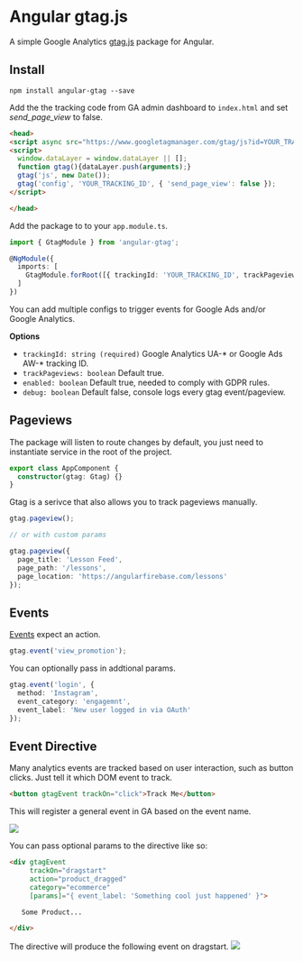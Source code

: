 # Angular gtag.js

A simple Google Analytics [gtag.js](https://developers.google.com/analytics/devguides/collection/gtagjs/) package for Angular.

## Install

```
npm install angular-gtag --save
```

Add the the tracking code from GA admin dashboard to `index.html` and set _send_page_view_ to false.

```html
<head>
<script async src="https://www.googletagmanager.com/gtag/js?id=YOUR_TRACKING_ID"></script>
<script>
  window.dataLayer = window.dataLayer || [];
  function gtag(){dataLayer.push(arguments);}
  gtag('js', new Date());
  gtag('config', 'YOUR_TRACKING_ID', { 'send_page_view': false });
</script>

</head>
```

Add the package to to your `app.module.ts`.

```ts
import { GtagModule } from 'angular-gtag';

@NgModule({
  imports: [
    GtagModule.forRoot([{ trackingId: 'YOUR_TRACKING_ID', trackPageviews: true }])
  ]
})
```

You can add multiple configs to trigger events for Google Ads and/or Google Analytics.

**Options**

- `trackingId: string (required)` Google Analytics UA-* or Google Ads AW-* tracking ID.
- `trackPageviews: boolean` Default true.
- `enabled: boolean` Default true, needed to comply with GDPR rules.
- `debug: boolean` Default false, console logs every gtag event/pageview.

## Pageviews

The package will listen to route changes by default, you just need to instantiate service in the root of the project.

```ts
export class AppComponent {
  constructor(gtag: Gtag) {}
}
```

Gtag is a serivce that also allows you to track pageviews manually.

```ts
gtag.pageview();

// or with custom params

gtag.pageview({
  page_title: 'Lesson Feed',
  page_path: '/lessons',
  page_location: 'https://angularfirebase.com/lessons'
});
```

## Events

[Events](https://developers.google.com/analytics/devguides/collection/gtagjs/events) expect an action.

```ts
gtag.event('view_promotion');
```

You can optionally pass in addtional params.

```ts
gtag.event('login', {
  method: 'Instagram',
  event_category: 'engagemnt',
  event_label: 'New user logged in via OAuth'
});
```

## Event Directive

Many analytics events are tracked based on user interaction, such as button clicks. Just tell it which DOM event to track.

```html
<button gtagEvent trackOn="click">Track Me</button>
```

This will register a general event in GA based on the event name.

![](https://firebasestorage.googleapis.com/v0/b/firestarter-96e46.appspot.com/o/assets%2Fevent-gtag.png?alt=media&token=8f70e408-0300-472b-ab99-75893bef26fb)

You can pass optional params to the directive like so:

```html
<div gtagEvent
     trackOn="dragstart"
     action="product_dragged"
     category="ecommerce"
     [params]="{ event_label: 'Something cool just happened' }">

   Some Product...

</div>
```

The directive will produce the following event on dragstart.
![](https://firebasestorage.googleapis.com/v0/b/firestarter-96e46.appspot.com/o/assets%2Fevent-gtag2.png?alt=media&token=213e2c60-6892-42a9-ac21-e828114e423a)
